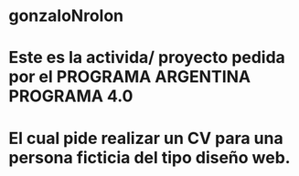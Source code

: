 # gonzaloNrolon
# Este es la activida/ proyecto pedida por el PROGRAMA ARGENTINA PROGRAMA 4.0
# El cual pide realizar un CV para una persona ficticia del tipo diseño web.

